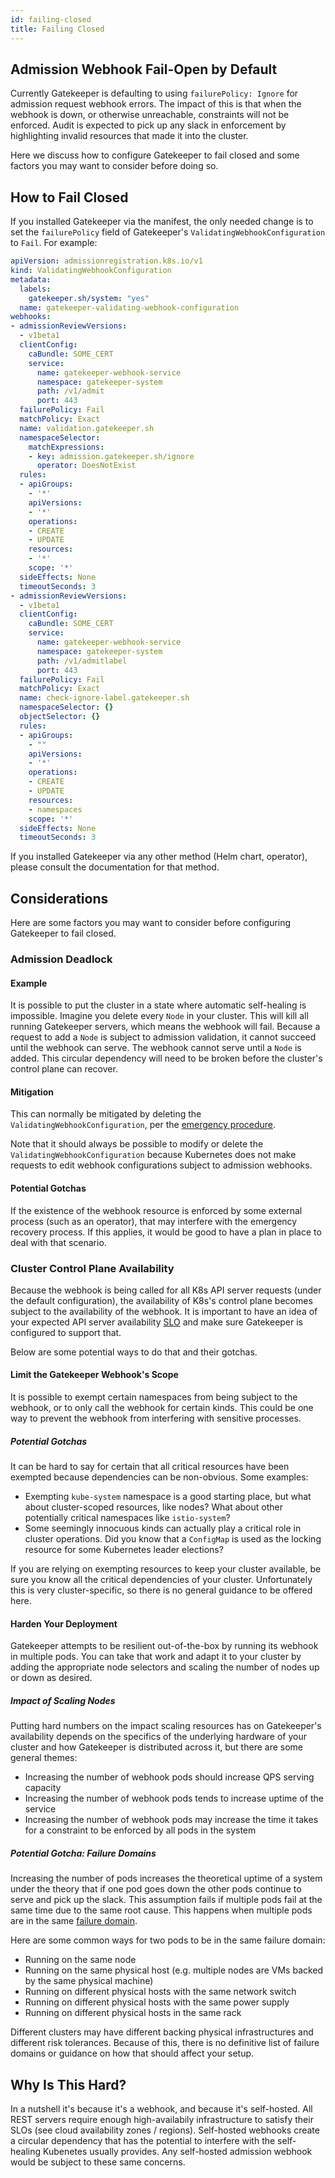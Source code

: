 ```yaml
---
id: failing-closed
title: Failing Closed
---
```


## Admission Webhook Fail-Open by Default

Currently Gatekeeper is defaulting to using `failurePolicy: Ignore` for admission request webhook errors. The impact of this is that when the webhook is down, or otherwise unreachable, constraints will not be enforced. Audit is expected to pick up any slack in enforcement by highlighting invalid resources that made it into the cluster.

Here we discuss how to configure Gatekeeper to fail closed and some factors you may want to consider before doing so.

## How to Fail Closed

If you installed Gatekeeper via the manifest, the only needed change is to set the `failurePolicy` field of Gatekeeper's `ValidatingWebhookConfiguration` to `Fail`. For example:


```yaml
apiVersion: admissionregistration.k8s.io/v1
kind: ValidatingWebhookConfiguration
metadata:
  labels:
    gatekeeper.sh/system: "yes"
  name: gatekeeper-validating-webhook-configuration
webhooks:
- admissionReviewVersions:
  - v1beta1
  clientConfig:
    caBundle: SOME_CERT
    service:
      name: gatekeeper-webhook-service
      namespace: gatekeeper-system
      path: /v1/admit
      port: 443
  failurePolicy: Fail
  matchPolicy: Exact
  name: validation.gatekeeper.sh
  namespaceSelector:
    matchExpressions:
    - key: admission.gatekeeper.sh/ignore
      operator: DoesNotExist
  rules:
  - apiGroups:
    - '*'
    apiVersions:
    - '*'
    operations:
    - CREATE
    - UPDATE
    resources:
    - '*'
    scope: '*'
  sideEffects: None
  timeoutSeconds: 3
- admissionReviewVersions:
  - v1beta1
  clientConfig:
    caBundle: SOME_CERT
    service:
      name: gatekeeper-webhook-service
      namespace: gatekeeper-system
      path: /v1/admitlabel
      port: 443
  failurePolicy: Fail
  matchPolicy: Exact
  name: check-ignore-label.gatekeeper.sh
  namespaceSelector: {}
  objectSelector: {}
  rules:
  - apiGroups:
    - ""
    apiVersions:
    - '*'
    operations:
    - CREATE
    - UPDATE
    resources:
    - namespaces
    scope: '*'
  sideEffects: None
  timeoutSeconds: 3
```

If you installed Gatekeeper via any other method (Helm chart, operator), please consult the documentation for that method.

## Considerations

Here are some factors you may want to consider before configuring Gatekeeper to fail closed.

### Admission Deadlock

#### Example

It is possible to put the cluster in a state where automatic self-healing is impossible. Imagine you delete every `Node` in your cluster. This will kill all running Gatekeeper servers, which means the webhook will fail. Because a request to add a `Node` is subject to admission validation, it cannot succeed until the webhook can serve. The webhook cannot serve until a `Node` is added. This circular dependency will need to be broken before the cluster's control plane can recover.

#### Mitigation

This can normally be mitigated by deleting the `ValidatingWebhookConfiguration`, per the [emergency procedure](emergency.md).

Note that it should always be possible to modify or delete the `ValidatingWebhookConfiguration` because Kubernetes does not make requests to edit webhook configurations subject to admission webhooks.

#### Potential Gotchas

If the existence of the webhook resource is enforced by some external process (such as an operator), that may interfere with the emergency recovery process. If this applies, it would be good to have a plan in place to deal with that scenario.

### Cluster Control Plane Availability

Because the webhook is being called for all K8s API server requests (under the default configuration), the availability of K8s's control plane becomes subject to the availability of the webhook. It is important to have an idea of your expected API server availability [SLO](https://en.wikipedia.org/wiki/Service-level_objective) and make sure Gatekeeper is configured to support that.

Below are some potential ways to do that and their gotchas.

#### Limit the Gatekeeper Webhook's Scope

It is possible to exempt certain namespaces from being subject to the webhook, or to only call the webhook for certain kinds. This could be one way to prevent the webhook from interfering with sensitive processes.

##### Potential Gotchas

It can be hard to say for certain that all critical resources have been exempted because dependencies can be non-obvious. Some examples:

- Exempting `kube-system` namespace is a good starting place, but what about cluster-scoped resources, like nodes? What about other potentially critical namespaces like `istio-system`?
- Some seemingly innocuous kinds can actually play a critical role in cluster operations. Did you know that a `ConfigMap` is used as the locking resource for some Kubernetes leader elections?

If you are relying on exempting resources to keep your cluster available, be sure you know all the critical dependencies of your cluster. Unfortunately this is very cluster-specific, so there is no general guidance to be offered here.

#### Harden Your Deployment

Gatekeeper attempts to be resilient out-of-the-box by running its webhook in multiple pods. You can take that work and adapt it to your cluster by adding the appropriate node selectors and scaling the number of nodes up or down as desired.

##### Impact of Scaling Nodes

Putting hard numbers on the impact scaling resources has on Gatekeeper's availability depends on the specifics of the underlying hardware of your cluster and how Gatekeeper is distributed across it, but there are some general themes:

- Increasing the number of webhook pods should increase QPS serving capacity
- Increasing the number of webhook pods tends to increase uptime of the service
- Increasing the number of webhook pods may increase the time it takes for a constraint to be enforced by all pods in the system

##### Potential Gotcha: Failure Domains

Increasing the number of pods increases the theoretical uptime of a system under the theory that if one pod goes down the other pods continue to serve and pick up the slack. This assumption fails if multiple pods fail at the same time due to the same root cause. This happens when multiple pods are in the same [failure domain](https://en.wikipedia.org/wiki/Failure_domain#:~:text=In%20computing%2C%20a%20failure%20domain,of%20infrastructure%20that%20could%20fail.).

Here are some common ways for two pods to be in the same failure domain:

- Running on the same node
- Running on the same physical host (e.g. multiple nodes are VMs backed by the same physical machine)
- Running on different physical hosts with the same network switch
- Running on different physical hosts with the same power supply
- Running on different physical hosts in the same rack

Different clusters may have different backing physical infrastructures and different risk tolerances. Because of this, there is no definitive list of failure domains or guidance on how that should affect your setup.

## Why Is This Hard?

In a nutshell it's because it's a webhook, and because it's self-hosted. All REST servers require enough high-availabily infrastructure to satisfy their SLOs (see cloud availability zones / regions). Self-hosted webhooks create a circular dependency that has the potential to interfere with the self-healing Kubenetes usually provides. Any self-hosted admission webhook would be subject to these same concerns.
